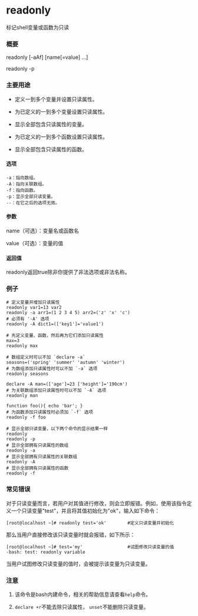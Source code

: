 readonly
===

标记shell变量或函数为只读

### 概要

readonly [-aAf] [name[=value] ...]

readonly -p

### 主要用途

- 定义一到多个变量并设置只读属性。

- 为已定义的一到多个变量设置只读属性。

- 显示全部包含只读属性的变量。

- 为已定义的一到多个函数设置只读属性。

- 显示全部包含只读属性的函数。


#### 选项

```shell
-a：指向数组。
-A：指向关联数组。
-f：指向函数。
-p：显示全部只读变量。
--：在它之后的选项无效。
```

#### 参数

name（可选）：变量名或函数名

value（可选）：变量的值

#### 返回值

readonly返回true除非你提供了非法选项或非法名称。

### 例子

```shell
# 定义变量并增加只读属性
readonly var1=13 var2
readonly -a arr1=(1 2 3 4 5) arr2=('z' 'x' 'c')
# 必须有 '-A' 选项
readonly -A dict1=(['key1']='value1')
```

```shell
# 先定义变量、函数，然后再为它们添加只读属性
max=3
readonly max

# 数组定义时可以不加 `declare -a`
seasons=('spring' 'summer' 'autumn' 'winter')
# 为数组添加只读属性时可以不加 `-a` 选项
readonly seasons

declare -A man=(['age']=23 ['height']='190cm')
# 为关联数组添加只读属性时可以不加 `-A` 选项
readonly man

function foo(){ echo 'bar'; }
# 为函数添加只读属性时必须加 `-f` 选项
readonly -f foo
```

```shell
# 显示全部只读变量，以下两个命令的显示结果一样
readonly
readonly -p
# 显示全部拥有只读属性的数组
readonly -a
# 显示全部拥有只读属性的关联数组
readonly -A
# 显示全部拥有只读属性的函数
readonly -f
```

### 常见错误

对于只读变量而言，若用户对其值进行修改，则会立即报错。例如，使用该指令定义一个只读变量"test"，并且将其值初始化为"ok"，输入如下命令：

```shell
[root@localhost ~]# readonly test='ok'        #定义只读变量并初始化 
```

那么当用户直接修改该只读变量时就会报错，如下所示：

```shell
[root@localhost ~]# test='my'                 #试图修改只读变量的值
-bash: test: readonly variable
```

当用户试图修改只读变量的值时，会被提示该变量为只读变量。

### 注意

1. 该命令是bash内建命令，相关的帮助信息请查看`help`命令。

2. `declare +r`不能去除只读属性， `unset`不能删除只读变量。

<!-- Linux命令行搜索引擎：https://jaywcjlove.github.io/linux-command/ -->
